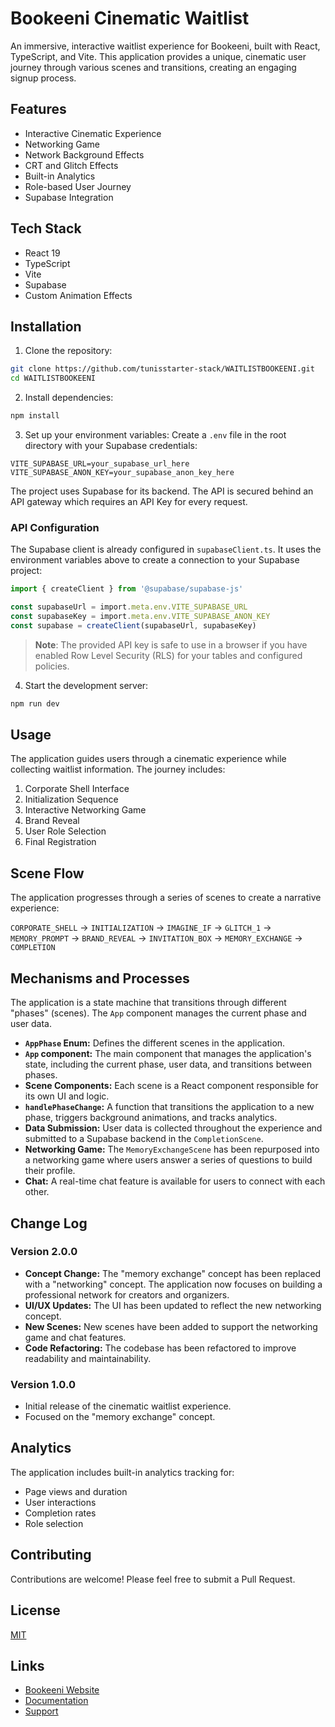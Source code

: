# Bookeeni Cinematic Waitlist

An immersive, interactive waitlist experience for Bookeeni, built with React, TypeScript, and Vite. This application provides a unique, cinematic user journey through various scenes and transitions, creating an engaging signup process.

## Features

- Interactive Cinematic Experience
- Networking Game
- Network Background Effects
- CRT and Glitch Effects
- Built-in Analytics
- Role-based User Journey
- Supabase Integration

## Tech Stack

- React 19
- TypeScript
- Vite
- Supabase
- Custom Animation Effects

## Installation

1. Clone the repository:
```bash
git clone https://github.com/tunisstarter-stack/WAITLISTBOOKEENI.git
cd WAITLISTBOOKEENI
```

2. Install dependencies:
```bash
npm install
```

3. Set up your environment variables:
Create a `.env` file in the root directory with your Supabase credentials:
```env
VITE_SUPABASE_URL=your_supabase_url_here
VITE_SUPABASE_ANON_KEY=your_supabase_anon_key_here
```

The project uses Supabase for its backend. The API is secured behind an API gateway which requires an API Key for every request.

### API Configuration

The Supabase client is already configured in `supabaseClient.ts`. It uses the environment variables above to create a connection to your Supabase project:

```typescript
import { createClient } from '@supabase/supabase-js'

const supabaseUrl = import.meta.env.VITE_SUPABASE_URL
const supabaseKey = import.meta.env.VITE_SUPABASE_ANON_KEY
const supabase = createClient(supabaseUrl, supabaseKey)
```

> **Note**: The provided API key is safe to use in a browser if you have enabled Row Level Security (RLS) for your tables and configured policies.

4. Start the development server:
```bash
npm run dev
```

## Usage

The application guides users through a cinematic experience while collecting waitlist information. The journey includes:

1. Corporate Shell Interface
2. Initialization Sequence
3. Interactive Networking Game
4. Brand Reveal
5. User Role Selection
6. Final Registration

## Scene Flow

The application progresses through a series of scenes to create a narrative experience:

`CORPORATE_SHELL` → `INITIALIZATION` → `IMAGINE_IF` → `GLITCH_1` → `MEMORY_PROMPT` → `BRAND_REVEAL` → `INVITATION_BOX` → `MEMORY_EXCHANGE` → `COMPLETION`

## Mechanisms and Processes

The application is a state machine that transitions through different "phases" (scenes). The `App` component manages the current phase and user data.

- **`AppPhase` Enum:** Defines the different scenes in the application.
- **`App` component:** The main component that manages the application's state, including the current phase, user data, and transitions between phases.
- **Scene Components:** Each scene is a React component responsible for its own UI and logic.
- **`handlePhaseChange`:** A function that transitions the application to a new phase, triggers background animations, and tracks analytics.
- **Data Submission:** User data is collected throughout the experience and submitted to a Supabase backend in the `CompletionScene`.
- **Networking Game:** The `MemoryExchangeScene` has been repurposed into a networking game where users answer a series of questions to build their profile.
- **Chat:** A real-time chat feature is available for users to connect with each other.

## Change Log

### Version 2.0.0

- **Concept Change:** The "memory exchange" concept has been replaced with a "networking" concept. The application now focuses on building a professional network for creators and organizers.
- **UI/UX Updates:** The UI has been updated to reflect the new networking concept.
- **New Scenes:** New scenes have been added to support the networking game and chat features.
- **Code Refactoring:** The codebase has been refactored to improve readability and maintainability.

### Version 1.0.0

- Initial release of the cinematic waitlist experience.
- Focused on the "memory exchange" concept.

## Analytics

The application includes built-in analytics tracking for:
- Page views and duration
- User interactions
- Completion rates
- Role selection

## Contributing

Contributions are welcome! Please feel free to submit a Pull Request.

## License

[MIT](LICENSE)

## Links

- [Bookeeni Website](https://bookeeni.com)
- [Documentation](#)
- [Support](#)